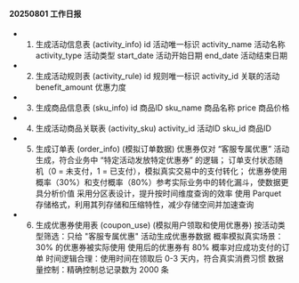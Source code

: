 #### 20250801 工作日报
* 1. 生成活动信息表 (activity_info)
     id  活动唯一标识
     activity_name  活动名称
     activity_type  活动类型
     start_date  活动开始日期
     end_date  活动结束日期
* 2. 生成活动规则表 (activity_rule)
     id  规则唯一标识
     activity_id  关联的活动
     benefit_amount  优惠力度 
* 3. 生成商品信息表 (sku_info)
     id 商品ID
     sku_name 商品名称
     price 商品价格
* 4. 生成活动商品关联表 (activity_sku)
     activity_id 活动ID
     sku_id 商品ID
* 5. 生成订单表 (order_info)
     (模拟订单数据)
        优惠券仅对 “客服专属优惠” 活动生成，符合业务中 “特定活动发放特定优惠券” 的逻辑；
        订单支付状态随机（0 = 未支付，1 = 已支付），模拟真实交易中的支付转化；
        优惠券使用概率（30%）和支付概率（80%）参考实际业务中的转化漏斗，使数据更具分析价值
        采用分区表设计，提升按时间维度查询的效率
        使用 Parquet 存储格式，利用其列存储和压缩特性，减少存储空间并加速查询
* 6. 生成优惠券使用表 (coupon_use)
    (模拟用户领取和使用优惠券)
        按活动类型筛选：只给 "客服专属优惠" 活动生成优惠券数据
        概率模拟真实场景：
        30% 的优惠券被实际使用
        使用后的优惠券有 80% 概率对应成功支付的订单
        时间逻辑合理：使用时间在领取后 0-3 天内，符合真实消费习惯
        数据量控制：精确控制总记录数为 2000 条